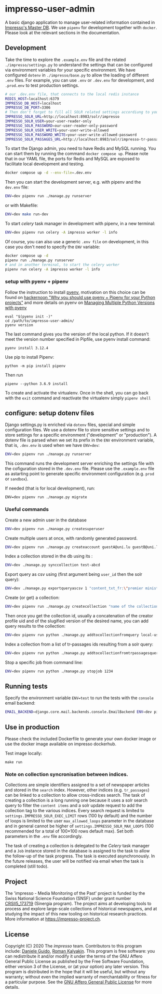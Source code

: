 # impresso-user-admin

A basic django application to manage user-related information contained in [Impresso's Master DB](https://github.com/impresso/impresso-master-db).
We use `pipenv` for development together with `docker`. Please look at the relevant sections in the documentation.

## Development

Take the time to explore the `.example.env` file and the related `./impresso/settings.py` to understand the settings that can be configured via environment variables for your specific environment. We have configured `dotenv` in `./impresso/base.py` to allow the loading of different `.env` files. For example, you can use `.env` or `.dev.env` for development, and `.prod.env` to test production settings.

```sh
# our .dev.env file, that connects to the local redis instance
REDIS_HOST=localhost:6379
IMPRESSO_DB_HOST=localhost
IMPRESSO_DB_PORT=3306
# Then don't forget to fill all SOLR related settings accordiung to your impresso configuration
IMPRESSO_SOLR_URL=http://localhost:8983/solr/impresso
IMPRESSO_SOLR_USER=your-user-reader-only
IMPRESSO_SOLR_PASSWORD=our-user-reader-only-password
IMPRESSO_SOLR_USER_WRITE=your-user-write-allowed
IMPRESSO_SOLR_PASSWORD_WRITE=your-user-write-allowed-password
IMPRESSO_SOLR_PASSAGES_URL=http://localhost:8983/solr/impresso-tr-passages
```

To start the Django admin, you need to have Redis and MySQL running. You can start them by running the command `docker compose up`. Please note that in our YAML file, the ports for Redis and MySQL are exposed to facilitate local development and testing.

```sh
docker compose up -d --env-file=.dev.env
```

Then you can start the development server, e.g. with pipenv and the `dev.env` file:

```sh
ENV=dev pipenv run ./manage.py runserver
```

or with Makefile:

```sh
ENV=dev make run-dev
```

To start _celery_ task manager in development with pipenv, in a new terminal:

```sh
ENV=dev pipenv run celery -A impresso worker -l info
```

Of course, you can also use a generic `.env file` on development, in this case you don't need to specify the `ENV` variable:

```sh
docker compose up -d
pipenv run ./manage.py runserver
# and in another terminal, to start the celery worker
pipenv run celery -A impresso worker -l info
```

### setup with pyenv + pipenv

Follow the instruction to install [pyenv](https://github.com/pyenv/pyenv), motivation on this choice can be found on [hackernoon "Why you should use pyenv + Pipenv for your Python projects"](https://hackernoon.com/reaching-python-development-nirvana-bb5692adf30c)
and more details on pyenv on [Managing Multiple Python Versions with pyenv](http://akbaribrahim.com/managing-multiple-python-versions-with-pyenv/)

```
eval "$(pyenv init -)"
cd /path/to/impresso-user-admin/
pyenv version
```

The last command gives you the version of the local python. If it doesn't meet the version number specified in Pipfile,
use pyenv install command:

```
pyenv install 3.12.4
```

Use pip to install Pipenv:

```
python -m pip install pipenv
```

Then run

```
pipenv --python 3.6.9 install
```

To create and activate the virtualenv. Once in the shell, you can go back with the `exit` command and reactivate the virtualenv simply `pipenv shell`

## configure: setup dotenv files

Django settings.py is enriched via `dotenv` files, special and simple configuration files.
We use a dotenv file to store sensitive settings and to store settings for a specific environment ("development" or "production"). A dotenv file is parsed when we set its prefix in the `ENV` environment variable, that is, `.dev.env` is used when we have `ENV=dev`:

```sh
ENV=dev pipenv run ./manage.py runserver
```

This command runs the development server enriching the settings file with the cofiguration stored in the `.dev.env` file.
Please use the `.example.env` file as astarting point to generate specific environment configuration (e.g. `prod` or `sandbox`).

If needed (that is for local development), run:

```
ENV=dev pipenv run ./manage.py migrate
```

### Useful commands

Create a new admin user in the database

```sh
ENV=dev pipenv run ./manage.py createsuperuser
```

Create multiple users at once, with randomly generated password.

```sh
ENV=dev pipenv run ./manage.py createaccount guestA@uni.lu guestB@uni.lu
```

Index a collection stored in the db using its <id>:

```sh
ENV=dev ./manage.py synccollection test-abcd
```

Export query as csv using (first argument being `user_id` then the solr query):

```sh
ENV=dev ./manage.py exportqueryascsv 1 "content_txt_fr:\"premier ministre portugais\""
```

Create (or get) a collection:

```sh
ENV=dev pipenv run ./manage.py createcollection "name of the collection" my-username
```

Then once you get the collection id, usually a concatenation of the creator profile uid and of the slugified version of the desired name, you can add query results to the collection:

```sh
ENV=dev pipenv run python ./manage.py addtocollectionfromquery local-user_name-of-the-collection "content_txt_fr:\"premier ministre portugais\""
```

Index a collection from a list of tr-passages ids resulting from a solr query:

```sh
ENV=dev pipenv run python ./manage.py addtocollectionfromtrpassagesquery local-dg-abcde "cluster_id_s:tr-nobp-all-v01-c8590083914"
```

Stop a specific job from command line:

```sh
ENV=dev pipenv run python ./manage.py stopjob 1234
```

## Running tests

Specify the environment variable `ENV=test` to run the tests with the `console` email backend:

```sh
EMAIL_BACKEND=django.core.mail.backends.console.EmailBackend ENV=dev pipenv run ./manage.py test
```

## Use in production

Please check the included Dockerfile to generate your own docker image or use the docker image available on impresso dockerhub.

Test image locally:

```
make run
```

### Note on collection syncronisation between indices.

Collections are simple identifiers assigned to a set of newspaper articles and stored in the `search` index. However, other indices (e.g. `tr_passages`) can be linked to a collection to allow cross-indices search.
The task of creating a collection is a long running one because it uses a solr search query to filter the `content items` and a solr update request to add the collection tag to the various indices. Every search request is limited to `settings.IMPRESSO_SOLR_EXEC_LIMIT` rows (100 by default) and the number of loops is limited to the user `max_allowed_loops` parameter in the database and in general cannot be higher of `settings.IMPRESSO_SOLR_MAX_LOOPS` (100 recommended for a total of 100\*100 rows default max). Set both parameters in the `.env` file accordingly.

The task of creating a collection is delegated to the _Celery_ task manager and a `Job` instance stored in the database is assigned to the task to allow the follow-up of the task progress. The task is executed asynchronously. In the future releases, the user will be notified via email when the task is completed (still todo).

## Project

The 'impresso - Media Monitoring of the Past' project is funded by the Swiss National Science Foundation (SNSF) under grant number [CRSII5_173719](http://p3.snf.ch/project-173719) (Sinergia program). The project aims at developing tools to process and explore large-scale collections of historical newspapers, and at studying the impact of this new tooling on historical research practices. More information at https://impresso-project.ch.

## License

Copyright (C) 2020 The _impresso_ team. Contributors to this program include: [Daniele Guido](https://github.com/danieleguido), [Roman Kalyakin](https://github.com/theorm).
This program is free software: you can redistribute it and/or modify it under the terms of the GNU Affero General Public License as published by the Free Software Foundation, either version 3 of the License, or (at your option) any later version.
This program is distributed in the hope that it will be useful, but without any warranty; without even the implied warranty of merchantability or fitness for a particular purpose. See the [GNU Affero General Public License](https://github.com/impresso/impresso-user-admin/blob/master/LICENSE) for more details.
